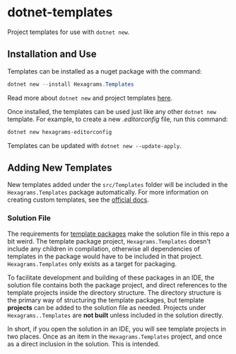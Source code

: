 # dotnet-templates

Project templates for use with `dotnet new`.

## Installation and Use

Templates can be installed as a nuget package with the command:

```powershell
dotnet new --install Hexagrams.Templates
```

Read more about `dotnet new` and project templates
[here](https://docs.microsoft.com/en-us/dotnet/core/tools/dotnet-new).

Once installed, the templates can be used just like any other `dotnet new`
template. For example, to create a new *.editorconfig* file, run this command:

```powershell
dotnet new hexagrams-editorconfig
```

Templates can be updated with `dotnet new --update-apply`.

## Adding New Templates

New templates added under the `src/Templates` folder will be included in the
`Hexagrams.Templates` package automatically. For more information on creating
custom templates, see the [official docs](https://docs.microsoft.com/en-us/dotnet/core/tools/custom-templates).

### Solution File

The requirements for [template packages](https://docs.microsoft.com/en-us/dotnet/core/tutorials/cli-templates-create-template-package)
make the solution file in this repo a bit weird. The template package project,
`Hexagrams.Templates` doesn't include any children in compilation, otherwise all
dependencies of templates in the package would have to be included in that
project. `Hexagrams.Templates` only exists as a target for packaging.

To facilitate development and building of these packages in an IDE, the solution
file contains both the package project, and direct references to the template
projects inside the directory structure. The directory structure is the primary
way of structuring the template packages, but template **projects** can be
added to the solution file as needed. Projects under `Hexagrams..Templates` are
**not built** unless included in the solution directly.

In short, if you open the solution in an IDE, you will see template projects in
two places. Once as an item in the `Hexagrams.Templates` project, and once as a
direct inclusion in the solution. This is intended.

